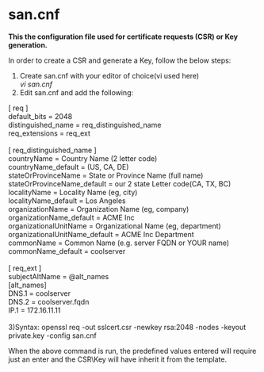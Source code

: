 # san.cnf
<b>This the configuration file  used for certificate requests (CSR) or Key generation. </b>
 
In order to create a CSR and generate a  Key, follow the below steps:

1) Create san.cnf with your editor of choice(vi used here) <br />
    <i>vi san.cnf</i> <br />
2) Edit san.cnf and add the following:

[ req ] <br />
default_bits       = 2048 <br />
distinguished_name = req_distinguished_name <br />
req_extensions     = req_ext <br />
<br />
[ req_distinguished_name ] <br />
countryName                 = Country Name (2 letter code) <br />
countryName_default 		= (US, CA, DE) <br />
stateOrProvinceName         = State or Province Name (full name) <br />
stateOrProvinceName_default = our 2 state Letter code(CA, TX, BC) <br />
localityName               = Locality Name (eg, city) <br />
localityName_default 	   = Los Angeles <br />
organizationName           = Organization Name (eg, company) <br />
organizationName_default   = ACME Inc <br />
organizationalUnitName     = Organizational Name (eg, department) <br />
organizationalUnitName_default	= ACME Inc Department <br />
commonName                 = Common Name (e.g. server FQDN or YOUR name) <br />
commonName_default		   = coolserver <br />
<br />
[ req_ext ]  <br />
subjectAltName = @alt_names <br />
[alt_names] <br />
DNS.1   = coolserver <br />
DNS.2   = coolserver.fqdn <br />
IP.1    = 172.16.11.11 <br />
<br />
3)Syntax:
openssl req -out sslcert.csr -newkey rsa:2048 -nodes -keyout private.key -config san.cnf

When the above command is run, the predefined values entered will require just an enter and the CSR\Key will have inherit it from the template.
